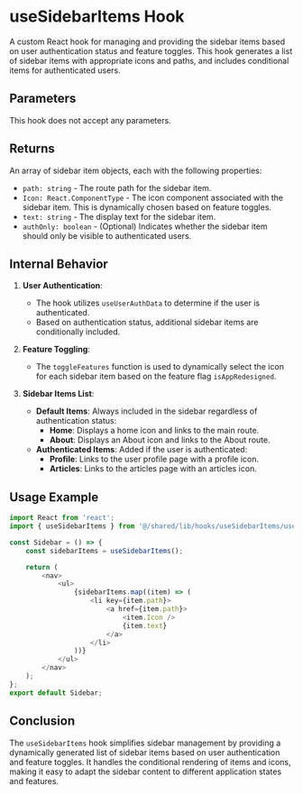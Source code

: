 # useSidebarItems Hook

A custom React hook for managing and providing the sidebar items based on user authentication status and feature toggles. This hook generates a list of sidebar items with appropriate icons and paths, and includes conditional items for authenticated users.

## Parameters

This hook does not accept any parameters.

## Returns

An array of sidebar item objects, each with the following properties:

- `path: string` - The route path for the sidebar item.
- `Icon: React.ComponentType` - The icon component associated with the sidebar item. This is dynamically chosen based on feature toggles.
- `text: string` - The display text for the sidebar item.
- `authOnly: boolean` - (Optional) Indicates whether the sidebar item should only be visible to authenticated users.

## Internal Behavior

1. **User Authentication**:
    - The hook utilizes `useUserAuthData` to determine if the user is authenticated.
    - Based on authentication status, additional sidebar items are conditionally included.

2. **Feature Toggling**:
    - The `toggleFeatures` function is used to dynamically select the icon for each sidebar item based on the feature flag `isAppRedesigned`.

3. **Sidebar Items List**:
    - **Default Items**: Always included in the sidebar regardless of authentication status:
        - **Home**: Displays a home icon and links to the main route.
        - **About**: Displays an About icon and links to the About route.
    - **Authenticated Items**: Added if the user is authenticated:
        - **Profile**: Links to the user profile page with a profile icon.
        - **Articles**: Links to the articles page with an articles icon.

## Usage Example

```typescript jsx
import React from 'react';
import { useSidebarItems } from '@/shared/lib/hooks/useSidebarItems/useSidebarItems';

const Sidebar = () => {
    const sidebarItems = useSidebarItems();

    return (
        <nav>
            <ul>
                {sidebarItems.map((item) => (
                    <li key={item.path}>
                        <a href={item.path}>
                            <item.Icon />
                            {item.text}
                        </a>
                    </li>
                ))}
            </ul>
        </nav>
    );
};
export default Sidebar;
```

## Conclusion
The `useSidebarItems` hook simplifies sidebar management by providing a dynamically generated list of sidebar items based on user authentication and feature toggles. It handles the conditional rendering of items and icons, making it easy to adapt the sidebar content to different application states and features.
